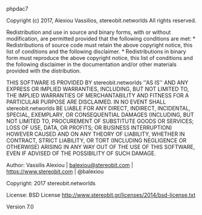 

phpdac7

Copyright (c) 2017, Alexiou Vassilios, stereobit.networlds All rights reserved.

Redistribution and use in source and binary forms, with or without modification, are permitted provided that the following conditions are met: * Redistributions of source code must retain the above copyright notice, this list of conditions and the following disclaimer. * Redistributions in binary form must reproduce the above copyright notice, this list of conditions and the following disclaimer in the documentation and/or other materials provided with the distribution.

THIS SOFTWARE IS PROVIDED BY stereobit.networlds ''AS IS'' AND ANY EXPRESS OR IMPLIED WARRANTIES, INCLUDING, BUT NOT LIMITED TO, THE IMPLIED WARRANTIES OF MERCHANTABILITY AND FITNESS FOR A PARTICULAR PURPOSE ARE DISCLAIMED. IN NO EVENT SHALL stereobit.networlds BE LIABLE FOR ANY DIRECT, INDIRECT, INCIDENTAL, SPECIAL, EXEMPLARY, OR CONSEQUENTIAL DAMAGES (INCLUDING, BUT NOT LIMITED TO, PROCUREMENT OF SUBSTITUTE GOODS OR SERVICES; LOSS OF USE, DATA, OR PROFITS; OR BUSINESS INTERRUPTION) HOWEVER CAUSED AND ON ANY THEORY OF LIABILITY, WHETHER IN CONTRACT, STRICT LIABILITY, OR TORT (INCLUDING NEGLIGENCE OR OTHERWISE) ARISING IN ANY WAY OUT OF THE USE OF THIS SOFTWARE, EVEN IF ADVISED OF THE POSSIBILITY OF SUCH DAMAGE.

Author: Vassilis Alexiou | balexiou@stereobit.com | https://www.stereobit.com | @balexiou

Copyright: 2017 stereobit.networlds

License: BSD License http://www.stereobit.gr/licenses/2014/bsd-license.txt

Version 7.0

